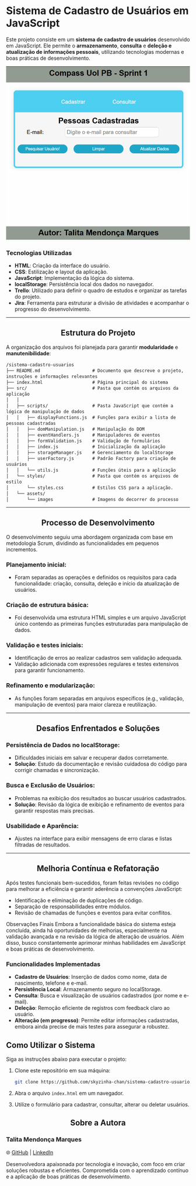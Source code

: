# Sistema de Cadastro de Usuários em JavaScript

Este projeto consiste em um **sistema de cadastro de usuários** desenvolvido em JavaScript. Ele permite o **armazenamento**, **consulta** e **deleção e atualização de informações pessoais**, utilizando tecnologias modernas e boas práticas de desenvolvimento.

![Tela do Sistema](https://github.com/skyzinha-chan/sistema-cadastro-usuarios/blob/a6de30ff252ec1b5a710bf2bf1193c0973fd990f/src/assets/images/modelo%20cadastro.png)

### Tecnologias Utilizadas
- **HTML**: Criação da interface do usuário.
- **CSS**: Estilização e layout da aplicação.
- **JavaScript**: Implementação da lógica do sistema.
- **localStorage**: Persistência local dos dados no navegador. 
- **Trello**: Utilizado para definir o quadro de estudos e organizar as tarefas do projeto.
- **Jira**: Ferramenta para estruturar a divisão de atividades e acompanhar o progresso do desenvolvimento.

---

## <div align="center"> Estrutura do Projeto

A organização dos arquivos foi planejada para garantir **modularidade** e **manutenibilidade**:

```
/sistema-cadastro-usuarios
├── README.md                    # Documento que descreve o projeto, instruções e informações relevantes
├── index.html                   # Página principal do sistema
├── src/                         # Pasta que contém os arquivos da aplicação                     
│   │       
│   ├── scripts/                 # Pasta JavaScript que contém a lógica de manipulação de dados 
│   │   ├── displayFunctions.js  # Funções para exibir a lista de   pessoas cadastradas 
│   │   ├── domManipulation.js   # Manipulação do DOM 
│   │   ├── eventHandlers.js     # Manipuladores de eventos 
│   │   ├── formValidation.js    # Validação de formulários 
│   │   ├── index.js             # Inicialização da aplicação 
│   │   ├── storageManager.js    # Gerenciamento do localStorage 
│   │   ├── userFactory.js       # Padrão Factory para criação de usuários 
│   │   └── utils.js             # Funções úteis para a aplicação 
│   └── styles/                  # Pasta que contém os arquivos de estilo 
│       └── styles.css           # Estilos CSS para a aplicação.
│   └── assets/
│       └── images               # Imagens do decorrer do processo
```

---
## <div align="center"> Processo de Desenvolvimento

O desenvolvimento seguiu uma abordagem organizada com base em metodologia Scrum, dividindo as funcionalidades em pequenos incrementos.

### Planejamento inicial:
- Foram separadas as operações e definidos os requisitos para cada funcionalidade: criação, consulta, deleção e início da atualização de usuários.

### Criação de estrutura básica:
- Foi desenvolvida uma estrutura HTML simples e um arquivo JavaScript único contendo as primeiras funções estruturadas para manipulação de dados.



### Validação e testes iniciais:
- Identificação de erros ao realizar cadastros sem validação adequada.
- Validação adicionada com expressões regulares e testes extensivos para garantir funcionamento.


### Refinamento e modularização:
- As funções foram separadas em arquivos específicos (e.g., validação, manipulação de eventos) para maior clareza e reutilização.

---

## <div align="center">Desafios Enfrentados e Soluções

### Persistência de Dados no localStorage:
- Dificuldades iniciais em salvar e recuperar dados corretamente.
- **Solução**: Estudo da documentação e revisão cuidadosa do código para corrigir chamadas e sincronização.


### Busca e Exclusão de Usuários:
- Problemas na exibição dos resultados ao buscar usuários cadastrados.
- **Solução**: Revisão da lógica de exibição e refinamento de eventos para garantir respostas mais precisas.


### Usabilidade e Aparência:
- Ajustes na interface para exibir mensagens de erro claras e listas filtradas de resultados.


---

## <div align="center">Melhoria Contínua e Refatoração

Após testes funcionais bem-sucedidos, foram feitas revisões no código para melhorar a eficiência e garantir aderência a convenções JavaScript:
- Identificação e eliminação de duplicações de código.
- Separação de responsabilidades entre módulos.
- Revisão de chamadas de funções e eventos para evitar conflitos.


Observações Finais
Embora a funcionalidade básica do sistema esteja concluída, ainda há oportunidades de melhorias, especialmente na validação avançada e na revisão da lógica de alteração de usuários. Além disso, busco constantemente aprimorar minhas habilidades em JavaScript e boas práticas de desenvolvimento.

### Funcionalidades Implementadas
- **Cadastro de Usuários**: Inserção de dados como nome, data de nascimento, telefone e e-mail.
- **Persistência Local**: Armazenamento seguro no localStorage.
- **Consulta**: Busca e visualização de usuários cadastrados (por nome e e-mail).
- **Deleção**: Remoção eficiente de registros com feedback claro ao usuário.
- **Alteração (em progresso)**: Permite editar informações cadastradas, embora ainda precise de mais testes para assegurar a robustez.


## Como Utilizar o Sistema

Siga as instruções abaixo para executar o projeto:
1. Clone este repositório em sua máquina:
   ```bash
   git clone https://github.com/skyzinha-chan/sistema-cadastro-usuarios.git
   ```

2. Abra o arquivo `index.html` em um navegador.
3. Utilize o formulário para cadastrar, consultar, alterar ou deletar usuários.


## <div align="center">Sobre a Autora

### **Talita Mendonça Marques**  
🌐 [GitHub](https://github.com/skyzinha-chan) | [LinkedIn](https://www.linkedin.com/in/talita-mendonca-marques/)  

Desenvolvedora apaixonada por tecnologia e inovação, com foco em criar soluções robustas e eficientes. Comprometida com o aprendizado contínuo e a aplicação de boas práticas de desenvolvimento.




